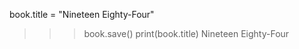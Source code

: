 book.title = "Nineteen Eighty-Four"

> > > book.save()
> > > print(book.title)
> > > Nineteen Eighty-Four
